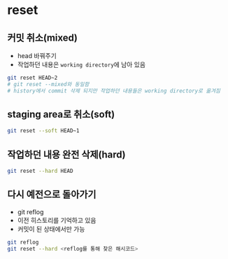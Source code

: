 # reset

## 커밋 취소(mixed)

- head 바꿔주기
- 작업하던 내용은 `working directory`에 남아 있음

```bash
git reset HEAD~2
# git reset --mixed와 동일함
# history에서 commit 삭제 되지만 작업하던 내용들은 working directory로 옮겨짐
```

## staging area로 취소(soft)

```bash
git reset --soft HEAD~1
```

## 작업하던 내용 완전 삭제(hard)

```bash
git reset --hard HEAD
```

## 다시 예전으로 돌아가기

- git reflog
- 이전 히스토리를 기억하고 있음
- 커밋이 된 상태에서만 가능

```bash
git reflog
git reset --hard <reflog를 통해 찾은 해시코드>
```
